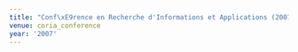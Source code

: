 ```yaml
---
title: "Conf\xE9rence en Recherche d'Informations et Applications (2007)"
venue: coria_conference
year: '2007'
---
```

